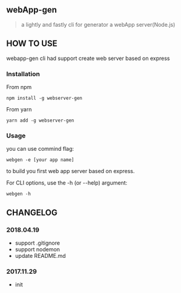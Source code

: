 ## webApp-gen
> a lightly and fastly cli for generator a webApp server(Node.js)

## HOW TO USE

webapp-gen cli had support create web server based on express

### Installation

From npm

```
npm install -g webserver-gen
```

From yarn

```
yarn add -g webserver-gen
```

### Usage

you can use commind flag:

```
webgen -e [your app name]
```

to build you first web app server based on express.

For CLI options, use the -h (or --help) argument:

```
webgen -h
```

## CHANGELOG

### 2018.04.19
- support .gitignore
- support nodemon
- update README.md

### 2017.11.29
- init
